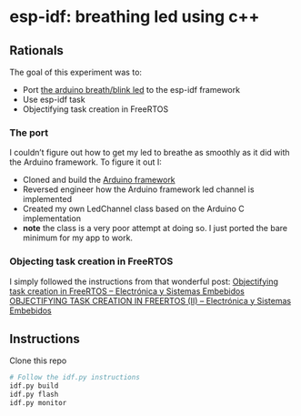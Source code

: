# esp-idf: breathing led using c++

## Rationals

The goal of this experiment was to:  

- Port [the arduino breath/blink led](https@github.com:patbonecrusher/esp32-breathy.git) to the esp-idf framework
- Use esp-idf task
- Objectifying task creation in FreeRTOS

### The port

I couldn’t figure out how to get my led to breathe as smoothly as it did with the Arduino framework.
To figure it out I:

- Cloned and build the [Arduino framework](https://github.com/espressif/esp32-arduino-lib-builder )
- Reversed engineer how the Arduino framework led channel is implemented
- Created my own LedChannel class based on the Arduino C implementation
- __note__ the class is a very poor attempt at doing so.  I just ported the bare minimum for my app to work.

### Objecting task creation in FreeRTOS

I simply followed the instructions from that wonderful post:
[Objectifying task creation in FreeRTOS – Electrónica y Sistemas Embebidos](https://fjrg76.wordpress.com/2018/05/20/objectifying-task-creation-in-freertos/)
[OBJECTIFYING TASK CREATION IN FREERTOS (II) – Electrónica y Sistemas Embebidos](https://fjrg76.wordpress.com/2018/05/23/objectifying-task-creation-in-freertos-ii/)

## Instructions

Clone this repo

```bash
# Follow the idf.py instructions
idf.py build
idf.py flash
idf.py monitor
```
